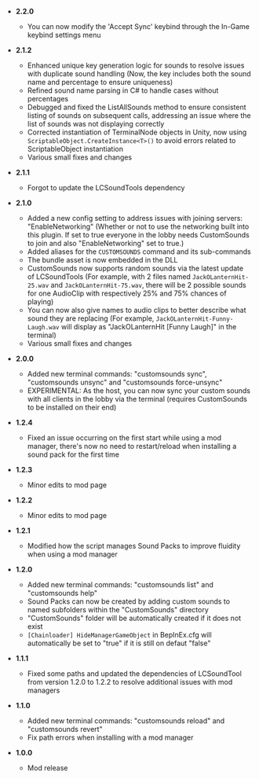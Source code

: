 -   **2.2.0**

    -   You can now modify the 'Accept Sync' keybind through the In-Game keybind settings menu

-   **2.1.2**

    -   Enhanced unique key generation logic for sounds to resolve issues with duplicate sound handling (Now, the key includes both the sound name and percentage to ensure uniqueness)
    -   Refined sound name parsing in C# to handle cases without percentages
    -   Debugged and fixed the ListAllSounds method to ensure consistent listing of sounds on subsequent calls, addressing an issue where the list of sounds was not displaying correctly
    -   Corrected instantiation of TerminalNode objects in Unity, now using `ScriptableObject.CreateInstance<T>()` to avoid errors related to ScriptableObject instantiation
    -   Various small fixes and changes

-   **2.1.1**

    -   Forgot to update the LCSoundTools dependency

-   **2.1.0**

    -   Added a new config setting to address issues with joining servers: "EnableNetworking" (Whether or not to use the networking built into this plugin. If set to true everyone in the lobby needs CustomSounds to join and also "EnableNetworking" set to true.)
    -   Added aliases for the `CUSTOMSOUNDS` command and its sub-commands
    -   The bundle asset is now embedded in the DLL
    -   CustomSounds now supports random sounds via the latest update of LCSoundTools (For example, with 2 files named `JackOLanternHit-25.wav` and `JackOLanternHit-75.wav`, there will be 2 possible sounds for one AudioClip with respectively 25% and 75% chances of playing)
    -   You can now also give names to audio clips to better describe what sound they are replacing (For example, `JackOLanternHit-Funny-Laugh.wav` will display as "JackOLanternHit [Funny Laugh]" in the terminal)
    -   Various small fixes and changes

-   **2.0.0**

    -   Added new terminal commands: "customsounds sync", "customsounds unsync" and "customsounds force-unsync"
    -   EXPERIMENTAL: As the host, you can now sync your custom sounds with all clients in the lobby via the terminal (requires CustomSounds to be installed on their end)

-   **1.2.4**

    -   Fixed an issue occurring on the first start while using a mod manager, there's now no need to restart/reload when installing a sound pack for the first time

-   **1.2.3**

    -   Minor edits to mod page

-   **1.2.2**

    -   Minor edits to mod page

-   **1.2.1**

    -   Modified how the script manages Sound Packs to improve fluidity when using a mod manager

-   **1.2.0**

    -   Added new terminal commands: "customsounds list" and "customsounds help"
    -   Sound Packs can now be created by adding custom sounds to named subfolders within the "CustomSounds" directory
    -   "CustomSounds" folder will be automatically created if it does not exist
    -   `[Chainloader] HideManagerGameObject` in BepInEx.cfg will automatically be set to "true" if it is still on defaut "false"

-   **1.1.1**

    -   Fixed some paths and updated the dependencies of LCSoundTool from version 1.2.0 to 1.2.2 to resolve additional issues with mod managers

-   **1.1.0**

	-   Added new terminal commands: "customsounds reload" and "customsounds revert"
	-   Fix path errors when installing with a mod manager

-   **1.0.0**

    -   Mod release